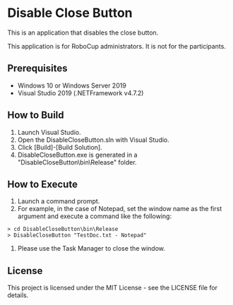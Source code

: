 # Disable Close Button
This is an application that disables the close button.

This application is for RoboCup administrators. It is not for the participants.


## Prerequisites

- Windows 10 or Windows Server 2019
- Visual Studio 2019 (.NETFramework v4.7.2)


## How to Build

1. Launch Visual Studio.
1. Open the DisableCloseButton.sln with Visual Studio.
1. Click [Build]-[Build Solution].
1. DisableCloseButton.exe is generated in a "DisableCloseButton\bin\Release" folder.

## How to Execute

1. Launch a command prompt.
1. For example, in the case of Notepad, set the window name as the first argument and execute a command like the following:
  ```
  > cd DisableCloseButton\bin\Release
  > DisableCloseButton "TestDoc.txt - Notepad"
  ```
1. Please use the Task Manager to close the window.


## License

This project is licensed under the MIT License - see the LICENSE file for details.
